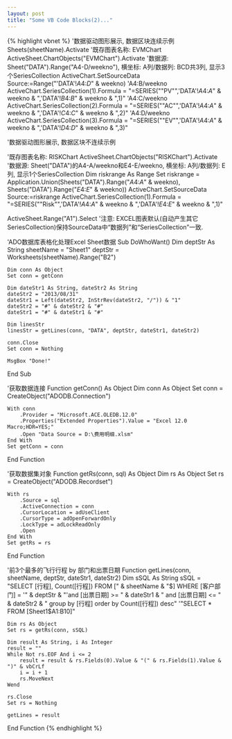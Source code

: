 ```yaml
---
layout: post
title: "Some VB Code Blocks(2)..."
---
```


{% highlight vbnet %}
'数据驱动图形展示, 数据区块连续示例
Sheets(sheetName).Activate
'既存图表名称: EVMChart
ActiveSheet.ChartObjects("EVMChart").Activate
'数据源: Sheet("DATA").Range("A4-D/weekno"), 横坐标: A列/数据列: BCD共3列, 显示3个SeriesCollection
ActiveChart.SetSourceData Source:=Range("'DATA'!$A$4:$D$" & weekno)
'A4:B/weekno
ActiveChart.SeriesCollection(1).Formula = "=SERIES(""PV"",'DATA'!$A$4:$A$" & weekno & ",'DATA'!$B$4:$B$" & weekno & ",1)"
'A4:C/weekno
ActiveChart.SeriesCollection(2).Formula = "=SERIES(""AC"",'DATA'!$A$4:$A$" & weekno & ",'DATA'!$C$4:$C$" & weekno & ",2)"
'A4:D/weekno
ActiveChart.SeriesCollection(3).Formula = "=SERIES(""EV"",'DATA'!$A$4:$A$" & weekno & ",'DATA'!$D$4:$D$" & weekno & ",3)"

'数据驱动图形展示, 数据区块不连续示例

'既存图表名称: RISKChart
ActiveSheet.ChartObjects("RISKChart").Activate
'数据源: Sheet("DATA")的A4-A/weekno和E4-E/weekno, 横坐标: A列/数据列: E列, 显示1个SeriesCollection
Dim riskrange As Range
Set riskrange = Application.Union(Sheets("DATA").Range("$A$4:$A$" & weekno), Sheets("DATA").Range("$E$4:$E$" & weekno))
ActiveChart.SetSourceData Source:=riskrange
ActiveChart.SeriesCollection(1).Formula = "=SERIES(""Risk"",'DATA'!$A$4:$A$" & weekno & ",'DATA'!$E$4:$E$" & weekno & ",1)"

ActiveSheet.Range("A1").Select
'注意: EXCEL图表默认(自动产生其它SeriesCollection)保持SourceData中“数据列”和“SeriesCollection”一致.


'ADO数据库表格化处理Excel Sheet数据
Sub DoWhoWant()
    Dim deptStr As String
    sheetName = "Sheet1"
    deptStr = Worksheets(sheetName).Range("B2")
    
    Dim conn As Object
    Set conn = getConn
    
    Dim dateStr1 As String, dateStr2 As String
    dateStr2 = "2013/08/31"
    dateStr1 = Left(dateStr2, InStrRev(dateStr2, "/")) & "1"
    dateStr2 = "#" & dateStr2 & "#"
    dateStr1 = "#" & dateStr1 & "#"
        
    Dim linesStr
    linesStr = getLines(conn, "DATA", deptStr, dateStr1, dateStr2)
    
    conn.Close
    Set conn = Nothing
    
    MsgBox "Done!"

End Sub

'获取数据连接
Function getConn() As Object
    Dim conn As Object
    Set conn = CreateObject("ADODB.Connection")
    
    With conn
        .Provider = "Microsoft.ACE.OLEDB.12.0"
        .Properties("Extended Properties").Value = "Excel 12.0 Macro;HDR=YES;"
        .Open "Data Source = D:\费用明细.xlsm"
    End With
    Set getConn = conn
End Function

'获取数据集对象
Function getRs(conn, sql) As Object
    Dim rs As Object
    Set rs = CreateObject("ADODB.Recordset")
    
    With rs
        .Source = sql
        .ActiveConnection = conn
        .CursorLocation = adUseClient
        .CursorType = adOpenForwardOnly
        .LockType = adLockReadOnly
        .Open
    End With
    Set getRs = rs
End Function


'前3个最多的飞行行程 by 部门和出票日期
Function getLines(conn, sheetName, deptStr, dateStr1, dateStr2)
    Dim sSQL As String
    sSQL = "SELECT [行程], Count([行程]) FROM [" & sheetName & "$] WHERE [客户部门] = '" & deptStr & "'and [出票日期] >= " & dateStr1 & " and [出票日期] <= " & dateStr2 & " group by [行程] order by Count([行程]) desc"
    '"SELECT * FROM [Sheet1$A1:B10]"
    
    Dim rs As Object
    Set rs = getRs(conn, sSQL)
    
    Dim result As String, i As Integer
    result = ""
    While Not rs.EOF And i <= 2
        result = result & rs.Fields(0).Value & "(" & rs.Fields(1).Value & ")" & vbCrLf
        i = i + 1
        rs.MoveNext
    Wend
    
    rs.Close
    Set rs = Nothing
    
    getLines = result
    
End Function
{% endhighlight %}